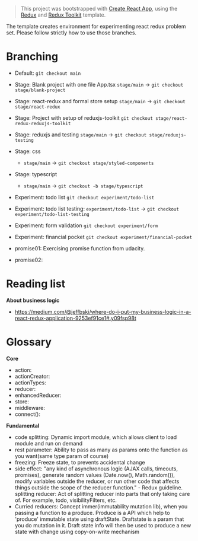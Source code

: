 > This project was bootstrapped with [Create React App](https://github.com/facebook/create-react-app), using the [Redux](https://redux.js.org/) and [Redux Toolkit](https://redux-toolkit.js.org/) template.

The template creates environment for experimenting react redux problem set. Please follow strictly how to use those branches.

# Branching

* Default: `git checkout main`
* Stage: Blank project with one file App.tsx `stage/main` -> `git checkout stage/blank-project`
* Stage: react-redux and formal store setup `stage/main` -> `git checkout stage/react-redux`
* Stage: Project with setup of reduxjs-toolkit `git checkout stage/react-redux-reduxjs-toolkit`
* Stage: reduxjs and testing `stage/main` -> `git checkout stage/reduxjs-testing`
* Stage: css
  + `stage/main` -> `git checkout stage/styled-components`
* Stage: typescript
  + `stage/main` -> `git checkout -b stage/typescript`

* Experiment: todo list `git checkout experiment/todo-list`
* Experiment: todo list testing: `experiment/todo-list` -> `git checkout experiment/todo-list-testing`
* Experiment: form validation `git checkout experiment/form`
* Experiment: financial pocket `git checkout experiment/financial-pocket`

* promise01: Exercising promise function from udacity.
* promise02: 

# Reading list

**About business logic**

* https://medium.com/@jeffbski/where-do-i-put-my-business-logic-in-a-react-redux-application-9253ef91ce1#.y09fsp98t

# Glossary

**Core**

* action: 
* actionCreator:
* actionTypes:
* reducer:
* enhancedReducer:
* store:
* middleware:
* connect(): 

**Fundamental**

* code splitting: Dynamic import module, which allows client to load module and run on demand
* rest parameter: Ability to pass as many as params onto the function as you want(same type param of course)
* freezing: Freeze state, to prevents accidental change
* side effect: "any kind of asynchronous logic (AJAX calls, timeouts, promises), generate random values (Date.now(), Math.random()), modify variables outside the reducer, or run other code that affects things outside the scope of the reducer function." - Redux guideline.
splitting reducer: Act of splitting reducer into parts that only taking care of. For example, todo, visibilityFilters, etc.
* Curried reducers: Concept immer(immutability mutation lib), when you passing a function to a produce. Produce is a API which help to 'produce' immutable state using draftState. Draftstate is a param that you do mutation in it. Draft state info will then be used to produce a new state with change using copy-on-write mechanism
